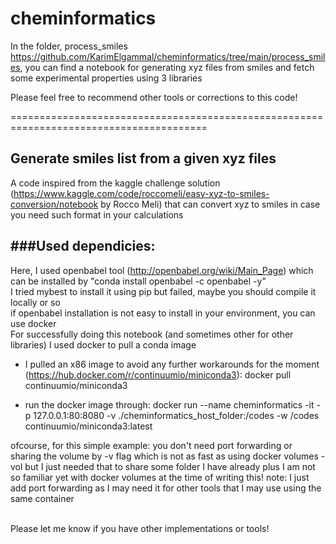# cheminformatics
 
In the folder, process_smiles https://github.com/KarimElgammal/cheminformatics/tree/main/process_smiles, you can find a notebook for generating xyz files from smiles and fetch some experimental properties using 3 libraries

Please feel free to recommend other tools or corrections to this code!


========================================================================================

Generate smiles list from a given xyz files
---------------------------------------------------------------------
A code inspired from the kaggle challenge solution (https://www.kaggle.com/code/roccomeli/easy-xyz-to-smiles-conversion/notebook by Rocco Meli) that can convert xyz to smiles in case you need such format in your calculations

###Used dependicies:
-------------------
Here, I used openbabel tool (http://openbabel.org/wiki/Main_Page) which can be installed by "conda install openbabel -c openbabel -y" <br>
I tried mybest to install it using pip but failed, maybe you should compile it locally or so <br>
if openbabel installation is not easy to install in your environment, you can use docker
<br>
For successfully doing this notebook (and sometimes other for other libraries) I used docker to pull a conda image <br>

* I pulled an x86 image to avoid any further workarounds for the moment (https://hub.docker.com/r/continuumio/miniconda3): 
docker pull continuumio/miniconda3 

* run the docker image through: 
docker run --name cheminformatics -it -p 127.0.0.1:80:8080 -v ./cheminformatics_host_folder:/codes -w /codes continuumio/miniconda3:latest

ofcourse, for this simple example: you don't need port forwarding or sharing the volume by -v flag which is not as fast as using docker volumes -vol but I just needed that to share some folder I have already plus I am not so familiar yet with docker volumes at the time of writing this! 
note: I just add port forwarding as I may need it for other tools that I may use using the same container

<br>
Please let me know if you have other implementations or tools!